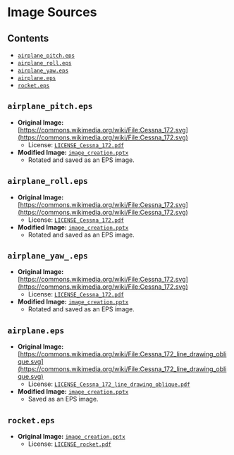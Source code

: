 # Image Sources

## Contents

- [`airplane_pitch.eps`](#airplane_pitcheps)
- [`airplane_roll.eps`](#airplane_rolleps)
- [`airplane_yaw.eps`](#airplane_yaweps)
- [`airplane.eps`](#airplaneeps)
- [`rocket.eps`](#rocketeps)

## `airplane_pitch.eps`

- **Original Image:** [https://commons.wikimedia.org/wiki/File:Cessna_172.svg](https://commons.wikimedia.org/wiki/File:Cessna_172.svg)
    - License: [`LICENSE_Cessna_172.pdf`](../../src/.images/licenses/LICENSE_Cessna_172.pdf)
- **Modified Image:** [`image_creation.pptx`](../../src/.images/image_creation.pptx)
    - Rotated and saved as an EPS image.

## `airplane_roll.eps`

- **Original Image:** [https://commons.wikimedia.org/wiki/File:Cessna_172.svg](https://commons.wikimedia.org/wiki/File:Cessna_172.svg)
    - License: [`LICENSE_Cessna_172.pdf`](../../src/.images/licenses/LICENSE_Cessna_172.pdf)
- **Modified Image:** [`image_creation.pptx`](../../src/.images/image_creation.pptx)
    - Rotated and saved as an EPS image.

## `airplane_yaw_.eps`

- **Original Image:** [https://commons.wikimedia.org/wiki/File:Cessna_172.svg](https://commons.wikimedia.org/wiki/File:Cessna_172.svg)
    - License: [`LICENSE_Cessna_172.pdf`](../../src/.images/licenses/LICENSE_Cessna_172.pdf)
- **Modified Image:** [`image_creation.pptx`](../../src/.images/image_creation.pptx)
    - Rotated and saved as an EPS image.

## `airplane.eps`

- **Original Image:** [https://commons.wikimedia.org/wiki/File:Cessna_172_line_drawing_oblique.svg](https://commons.wikimedia.org/wiki/File:Cessna_172_line_drawing_oblique.svg)
    - License: [`LICENSE_Cessna_172_line_drawing_oblique.pdf`](../../src/.images/licenses/LICENSE_Cessna_172_line_drawing_oblique.pdf)
- **Modified Image:** [`image_creation.pptx`](../../src/.images/image_creation.pptx)
    - Saved as an EPS image.

## `rocket.eps`

- **Original Image:** [`image_creation.pptx`](../../src/.images/image_creation.pptx)
    - License: [`LICENSE_rocket.pdf`](../../src/.images/licenses/LICENSE_rocket.pdf)